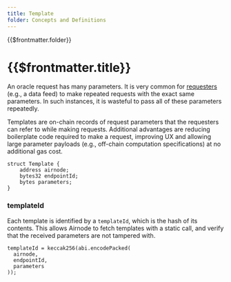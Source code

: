 ```yaml
---
title: Template
folder: Concepts and Definitions
---
```


<TitleSpan>{{$frontmatter.folder}}</TitleSpan>

# {{$frontmatter.title}}

<VersionWarning/>

<TocHeader />
<TOC class="table-of-contents" :include-level="[2,3]" />

An oracle request has many parameters. It is very common for
[requesters](requester.md) (e.g., a data feed) to make repeated requests with
the exact same parameters. In such instances, it is wasteful to pass all of
these parameters repeatedly.

Templates are on-chain records of request parameters that the requesters can
refer to while making requests. Additional advantages are reducing boilerplate
code required to make a request, improving UX and allowing large parameter
payloads (e.g., off-chain computation specifications) at no additional gas cost.

```solidity
struct Template {
    address airnode;
    bytes32 endpointId;
    bytes parameters;
}
```

### templateId

Each template is identified by a `templateId`, which is the hash of its
contents. This allows Airnode to fetch templates with a static call, and verify
that the received parameters are not tampered with.

```solidity
templateId = keccak256(abi.encodePacked(
  airnode,
  endpointId,
  parameters
));
```

